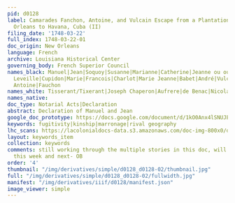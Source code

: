 ```yaml
---
pid: d0128
label: Camarades Fanchon, Antoine, and Vulcain Escape from a Plantation below New
  Orleans to Havana, Cuba (II)
filing_date: '1748-03-22'
full_index: 1748-03-22-01
doc_origin: New Orleans
language: French
archive: Louisiana Historical Center
governing_body: French Superior Council
names_black: Manuel|Jean|Soquoy|Susanne|Marianne|Catherine|Jeanne ou ouama (?),
  Leveille|Cupidon|Marie|Francois|Charlot|Marie Jeanne|Babet|André|Vulcain,
  Antoine|Fauchon
names_white: Tisserant/Tixerant|Joseph Chaperon|Aufrere|de Benac|Nicolas Henry
names_native:
doc_type: Notarial Acts|Declaration
abstract: Declaration of Manuel and Jean
google_doc_prototype: https://docs.google.com/document/d/1kO0Anx4lSNUJEw6We8S5svuVARfdzOcXmJ6a1JM9YNo/edit?usp=share_link
keywords: fugitivity|kinship|marronage|rival geography
lhc_scans: https://lacolonialdocs-data.s3.amazonaws.com/doc-img-800x0/doc-img-153613.jpg
layout: keywords_item
collection: keywords
comments: still working through the multiple stories in this doc, will return to it
  this week and next- OB
order: '4'
thumbnail: "/img/derivatives/simple/d0128_d0128-02/thumbnail.jpg"
full: "/img/derivatives/simple/d0128_d0128-02/fullwidth.jpg"
manifest: "/img/derivatives/iiif/d0128/manifest.json"
image_viewer: simple
---
```

